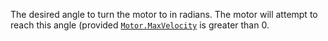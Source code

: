 The desired angle to turn the motor to in radians. The motor will attempt
to reach this angle (provided [`Motor.MaxVelocity`](https://create.roblox.com/docs/reference/engine/classes/Motor#MaxVelocity) is greater than 0.